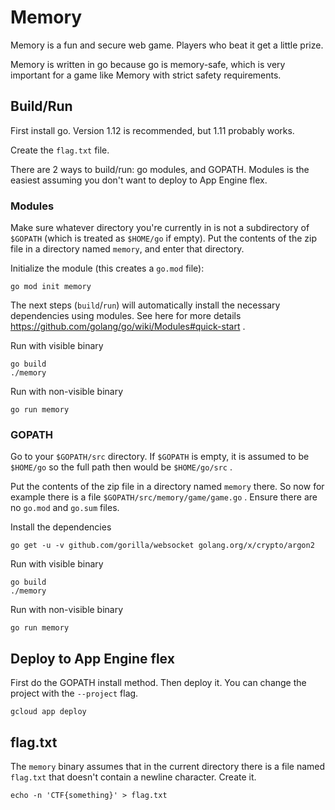 # Memory

Memory is a fun and secure web game. Players who beat it get a little prize.

Memory is written in go because go is memory-safe, which is very important for
a game like Memory with strict safety requirements.

## Build/Run

First install go. Version 1.12 is recommended, but 1.11 probably works.

Create the `flag.txt` file.

There are 2 ways to build/run: go modules, and GOPATH. Modules is the easiest
assuming you don't want to deploy to App Engine flex.

### Modules

Make sure whatever directory you're currently in is not a subdirectory of
`$GOPATH` (which is treated as `$HOME/go` if empty). Put the contents of the zip
file in a directory named `memory`, and enter that directory.

Initialize the module (this creates a `go.mod` file):

    go mod init memory

The next steps (`build`/`run`) will automatically install the necessary
dependencies using modules. See here for more details
https://github.com/golang/go/wiki/Modules#quick-start .

Run with visible binary

    go build
    ./memory

Run with non-visible binary

    go run memory

### GOPATH

Go to your `$GOPATH/src` directory. If `$GOPATH` is empty, it is assumed to be
`$HOME/go` so the full path then would be `$HOME/go/src` .

Put the contents of the zip file in a directory named `memory` there. So now for
example there is a file `$GOPATH/src/memory/game/game.go` .
Ensure there are no `go.mod` and `go.sum` files.

Install the dependencies

    go get -u -v github.com/gorilla/websocket golang.org/x/crypto/argon2

Run with visible binary

    go build
    ./memory

Run with non-visible binary

    go run memory

## Deploy to App Engine flex

First do the GOPATH install method. Then deploy it. You can change the project
with the `--project` flag.

    gcloud app deploy

## flag.txt

The `memory` binary assumes that in the current directory there is a file named
`flag.txt` that doesn't contain a newline character. Create it.

    echo -n 'CTF{something}' > flag.txt
